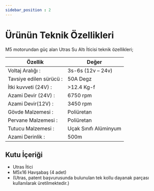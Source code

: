 ```yaml
---
sidebar_position : 2
---
```


# Ürünün Teknik Özellikleri

M5 motorundan güç alan Utras Su Altı İticisi teknik özellikleri;

| Özellik                  | Değer                 |
|--------------------------|-----------------------|
| Voltaj Aralığı :         | 3s-6s (12v – 24v)     |
| Tavsiye edilen sürücü :  | 50A Degz              |
| İtki kuvveti (24V) :     | >12.4 Kg-f            |
| Azami Devir (24V) :      | 6750 rpm              |
| Azami Devir(12V) :       | 3450 rpm              |
| Gövde Malzemesi :        | Poliüretan            |
| Pervane Malzemesi :      | Poliüretan            |
| Tutucu Malzemesi :       | Uçak Sınıfı Alüminyum |
| Azami Derinlik :         | 500m                  |

## Kutu İçeriği

- Utras İtici
- M5x16 Havşabaş (4 adet)
- (Utras, patent başvurusunda bulunulan tek kollu dayanak parçası kullanılarak üretilmektedir.)